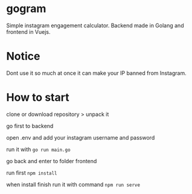 # gogram

Simple instagram engagement calculator. Backend made in Golang and frontend in Vuejs.

# Notice 
Dont use it so much at once it can make your IP banned from Instagram.

# How to start

clone or download repository > unpack it

go first to backend

open .env and add your instagram username and password

run it with ```go run main.go```

go back and enter to folder frontend

run first 
```npm install```

when install finish run it with command ```npm run serve```
